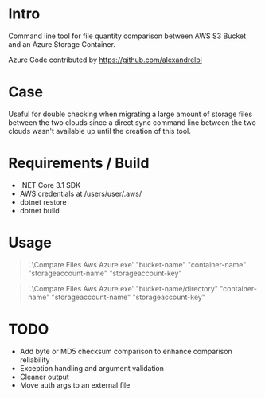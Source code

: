 # Intro
Command line tool for file quantity comparison between AWS S3 Bucket and an Azure Storage Container.

Azure Code contributed by https://github.com/alexandrelbl

# Case
Useful for double checking when migrating a large amount of storage files between the two clouds since a direct sync command line between the two clouds wasn't available up until the creation of this tool.

# Requirements / Build
* .NET Core 3.1 SDK
* AWS credentials at /users/user/.aws/
* dotnet restore
* dotnet build

# Usage
> '.\Compare Files Aws Azure.exe' "bucket-name" "container-name" "storageaccount-name"  "storageaccount-key"

> '.\Compare Files Aws Azure.exe' "bucket-name/directory" "container-name" "storageaccount-name" "storageaccount-key"

# TODO
* Add byte or MD5 checksum comparison to enhance comparison reliability
* Exception handling and argument validation
* Cleaner output
* Move auth args to an external file
